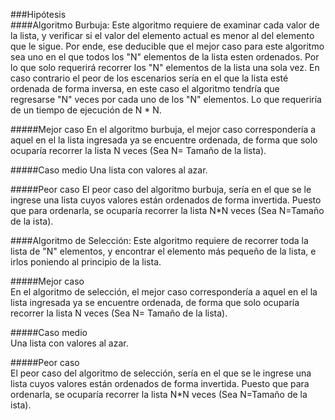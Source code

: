 ###Hipótesis   
####Algoritmo Burbuja:
Este algoritmo requiere de examinar cada valor de la lista, y verificar si el valor del elemento actual 
es menor al del elemento que le sigue. Por ende, ese deducible que el mejor caso para este algoritmo 
sea uno en el que todos los "N" elementos de la lista esten ordenados. Por lo que solo requerirá 
recorrer los "N" elementos de la lista una sola vez.
En caso contrario el peor de los escenarios sería en el que la lista esté ordenada de forma inversa, 
en este caso el algoritmo tendría que regresarse "N" veces por cada uno de los "N" elementos.
Lo que requeriría de un tiempo de ejecución de N * N.

#####Mejor caso 
En el algoritmo burbuja, el mejor caso correspondería a aquel en el la lista ingresada ya se encuentre ordenada, de forma que solo ocuparía recorrer la lista N veces (Sea N= Tamaño de la lista).

#####Caso medio
Una lista con valores al azar.

#####Peor caso
El peor caso del algoritmo burbuja, sería en el que se le ingrese una lista cuyos valores están ordenados de forma invertida. Puesto que para ordenarla, se ocuparía recorrer la lista N*N veces (Sea N=Tamaño de la ista).

####Algoritmo de Selección:
Este algoritmo requiere de recorrer toda la lista de "N" elementos, y encontrar el elemento más pequeño de la lista, e irlos poniendo al principio de la lista. 

#####Mejor caso   
En el algoritmo de selección, el mejor caso correspondería a aquel en el la lista ingresada ya se encuentre ordenada, de forma que solo ocuparía recorrer la lista N veces (Sea N= Tamaño de la lista).

#####Caso medio  
Una lista con valores al azar.

#####Peor caso  
El peor caso del algoritmo de selección, sería en el que se le ingrese una lista cuyos valores están ordenados de forma invertida. Puesto que para ordenarla, se ocuparía recorrer la lista N*N veces (Sea N=Tamaño de la ista).
